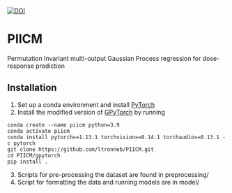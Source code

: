 [![DOI](https://zenodo.org/badge/465453049.svg)](https://zenodo.org/badge/latestdoi/465453049)

# PIICM
Permutation Invariant multi-output Gaussian Process regression for dose-response prediction


## Installation
1. Set up a conda environment and install [PyTorch](https://pytorch.org/)
2. Install the modified version of [GPyTorch](https://gpytorch.ai/) by running 
```{python}
conda create --name piicm python=3.9
conda activate piicm
conda install pytorch==1.13.1 torchvision==0.14.1 torchaudio==0.13.1 -c pytorch
git clone https://github.com/ltronneb/PIICM.git
cd PIICM/gpytorch
pip install .
```
3. Scripts for pre-processing the dataset are found in preprocessing/
4. Script for formatting the data and running models are in model/
